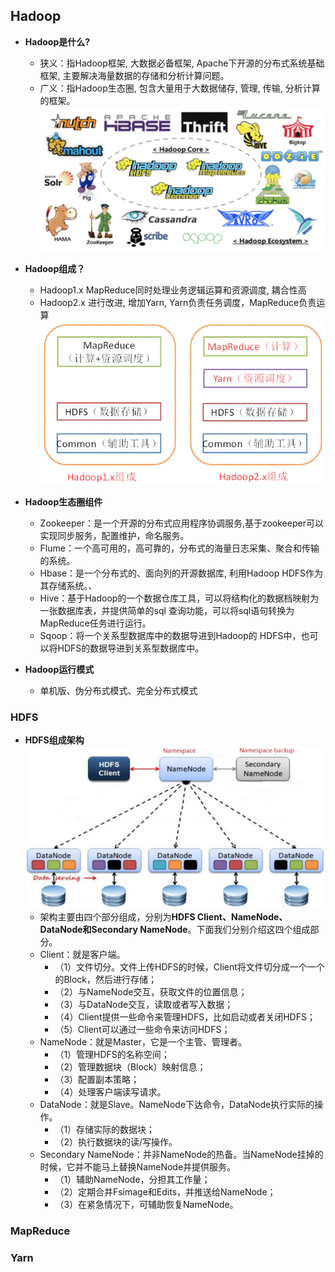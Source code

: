 ## **Hadoop**
+ **Hadoop是什么?**
  - 狭义：指Hadoop框架, 大数据必备框架, Apache下开源的分布式系统基础框架, 主要解决海量数据的存储和分析计算问题。
  - 广义：指Hadoop生态圈, 包含大量用于大数据储存, 管理, 传输, 分析计算的框架。
  ![shengtai](./pic/生态.png)




+ **Hadoop组成？**
  - Hadoop1.x MapReduce同时处理业务逻辑运算和资源调度, 耦合性高
  -  Hadoop2.x 进行改进, 增加Yarn, Yarn负责任务调度，MapReduce负责运算
  ![zucheng](./pic/zucheng.png)

+ **Hadoop生态圈组件**
  -  Zookeeper：是一个开源的分布式应用程序协调服务,基于zookeeper可以实现同步服务，配置维护，命名服务。
  -  Flume：一个高可用的，高可靠的，分布式的海量日志采集、聚合和传输的系统。
  - Hbase：是一个分布式的、面向列的开源数据库, 利用Hadoop HDFS作为其存储系统。、
  - Hive：基于Hadoop的一个数据仓库工具，可以将结构化的数据档映射为一张数据库表，并提供简单的sql 查询功能，可以将sql语句转换为MapReduce任务进行运行。
  - Sqoop：将一个关系型数据库中的数据导进到Hadoop的 HDFS中，也可以将HDFS的数据导进到关系型数据库中。


+ **Hadoop运行模式**
  -  单机版、伪分布式模式、完全分布式模式

### **HDFS**
+ **HDFS组成架构**
![zu](./pic/HDFS组成架构.png)
  - 架构主要由四个部分组成，分别为**HDFS Client、NameNode、DataNode和Secondary NameNode**。下面我们分别介绍这四个组成部分。
  - Client：就是客户端。
    -  （1）文件切分。文件上传HDFS的时候，Client将文件切分成一个一个的Block，然后进行存储；
    - （2）与NameNode交互，获取文件的位置信息；
    - （3）与DataNode交互，读取或者写入数据；
    - （4）Client提供一些命令来管理HDFS，比如启动或者关闭HDFS；
    - （5）Client可以通过一些命令来访问HDFS；
  - NameNode：就是Master，它是一个主管、管理者。
    - （1）管理HDFS的名称空间；
    - （2）管理数据块（Block）映射信息；
    - （3）配置副本策略；
    - （4）处理客户端读写请求。
  - DataNode：就是Slave。NameNode下达命令，DataNode执行实际的操作。
    - （1）存储实际的数据块；
    - （2）执行数据块的读/写操作。
  - Secondary NameNode：并非NameNode的热备。当NameNode挂掉的时候，它并不能马上替换NameNode并提供服务。
    - （1）辅助NameNode，分担其工作量；
    - （2）定期合并Fsimage和Edits，并推送给NameNode；
    - （3）在紧急情况下，可辅助恢复NameNode。

### MapReduce

### Yarn[]()